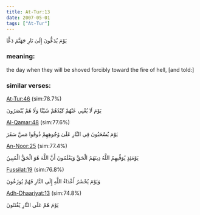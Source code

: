 ```yaml
---
title: At-Tur:13
date: 2007-05-01
tags: ["At-Tur"]
---
```

يَوْمَ يُدَعُّونَ إِلَىٰ نَارِ جَهَنَّمَ دَعًّا
### meaning: 
the day when they will be shoved forcibly toward the fire of hell, [and told:]
### similar verses: 

[At-Tur:46](/52/46) (sim:78.7%)

يَوْمَ لَا يُغْنِي عَنْهُمْ كَيْدُهُمْ شَيْئًا وَلَا هُمْ يُنْصَرُونَ

[Al-Qamar:48](/54/48) (sim:77.6%)

يَوْمَ يُسْحَبُونَ فِي النَّارِ عَلَىٰ وُجُوهِهِمْ ذُوقُوا مَسَّ سَقَرَ

[An-Noor:25](/24/25) (sim:77.4%)

يَوْمَئِذٍ يُوَفِّيهِمُ اللَّهُ دِينَهُمُ الْحَقَّ وَيَعْلَمُونَ أَنَّ اللَّهَ هُوَ الْحَقُّ الْمُبِينُ

[Fussilat:19](/41/19) (sim:76.8%)

وَيَوْمَ يُحْشَرُ أَعْدَاءُ اللَّهِ إِلَى النَّارِ فَهُمْ يُوزَعُونَ

[Adh-Dhaariyat:13](/51/13) (sim:74.8%)

يَوْمَ هُمْ عَلَى النَّارِ يُفْتَنُونَ
